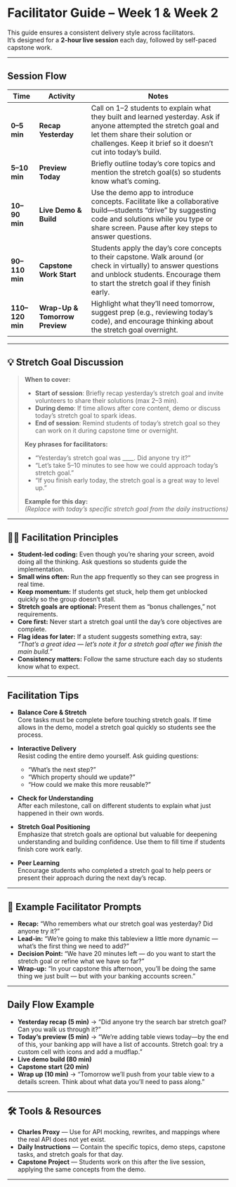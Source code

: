 # Facilitator Guide – Week 1 & Week 2

This guide ensures a consistent delivery style across facilitators.  
It’s designed for a **2-hour live session** each day, followed by self-paced capstone work.

---

## Session Flow

| Time         | Activity | Notes |
|--------------|----------|-------|
| **0–5 min**  | **Recap Yesterday** | Call on 1–2 students to explain what they built and learned yesterday. Ask if anyone attempted the stretch goal and let them share their solution or challenges. Keep it brief so it doesn’t cut into today’s build. |
| **5–10 min** | **Preview Today** | Briefly outline today’s core topics and mention the stretch goal(s) so students know what’s coming. |
| **10–90 min**| **Live Demo & Build** | Use the demo app to introduce concepts. Facilitate like a collaborative build—students “drive” by suggesting code and solutions while you type or share screen. Pause after key steps to answer questions. |
| **90–110 min**| **Capstone Work Start** | Students apply the day’s core concepts to their capstone. Walk around (or check in virtually) to answer questions and unblock students. Encourage them to start the stretch goal if they finish early. |
| **110–120 min**| **Wrap-Up & Tomorrow Preview** | Highlight what they’ll need tomorrow, suggest prep (e.g., reviewing today’s code), and encourage thinking about the stretch goal overnight. |

---

## 💡 Stretch Goal Discussion

> **When to cover:**
> - **Start of session**: Briefly recap yesterday’s stretch goal and invite volunteers to share their solutions (max 2–3 min).
> - **During demo**: If time allows after core content, demo or discuss today’s stretch goal to spark ideas.
> - **End of session**: Remind students of today’s stretch goal so they can work on it during capstone time or overnight.
>
> **Key phrases for facilitators:**
> - “Yesterday’s stretch goal was ____. Did anyone try it?”
> - “Let’s take 5–10 minutes to see how we could approach today’s stretch goal.”
> - “If you finish early today, the stretch goal is a great way to level up.”
>
> **Example for this day:**  
> _(Replace with today’s specific stretch goal from the daily instructions)_

---

## 👩‍🏫 Facilitation Principles

- **Student-led coding:** Even though you’re sharing your screen, avoid doing all the thinking. Ask questions so students guide the implementation.
- **Small wins often:** Run the app frequently so they can see progress in real time.
- **Keep momentum:** If students get stuck, help them get unblocked quickly so the group doesn’t stall.
- **Stretch goals are optional:** Present them as “bonus challenges,” not requirements.
- **Core first:** Never start a stretch goal until the day’s core objectives are complete.
- **Flag ideas for later:** If a student suggests something extra, say:  
  *“That’s a great idea — let’s note it for a stretch goal after we finish the main build.”*
- **Consistency matters:** Follow the same structure each day so students know what to expect.

---

## Facilitation Tips

- **Balance Core & Stretch**  
  Core tasks must be complete before touching stretch goals. If time allows in the demo, model a stretch goal quickly so students see the process.

- **Interactive Delivery**  
  Resist coding the entire demo yourself. Ask guiding questions:  
  - “What’s the next step?”  
  - “Which property should we update?”  
  - “How could we make this more reusable?”

- **Check for Understanding**  
  After each milestone, call on different students to explain what just happened in their own words.

- **Stretch Goal Positioning**  
  Emphasize that stretch goals are optional but valuable for deepening understanding and building confidence. Use them to fill time if students finish core work early.

- **Peer Learning**  
  Encourage students who completed a stretch goal to help peers or present their approach during the next day’s recap.

---

## 💬 Example Facilitator Prompts
- **Recap:** “Who remembers what our stretch goal was yesterday? Did anyone try it?”
- **Lead-in:** “We’re going to make this tableview a little more dynamic — what’s the first thing we need to add?”
- **Decision Point:** “We have 20 minutes left — do you want to start the stretch goal or refine what we have so far?”
- **Wrap-up:** “In your capstone this afternoon, you’ll be doing the same thing we just built — but with your banking accounts screen.”

---

## Daily Flow Example

- **Yesterday recap (5 min)** → “Did anyone try the search bar stretch goal? Can you walk us through it?”  
- **Today’s preview (5 min)** → “We’re adding table views today—by the end of this, your banking app will have a list of accounts. Stretch goal: try a custom cell with icons and add a mudflap.”  
- **Live demo build (80 min)**  
- **Capstone start (20 min)**  
- **Wrap up (10 min)** → “Tomorrow we’ll push from your table view to a details screen. Think about what data you’ll need to pass along.”

---

## 🛠 Tools & Resources
- **Charles Proxy** — Use for API mocking, rewrites, and mappings where the real API does not yet exist.
- **Daily Instructions** — Contain the specific topics, demo steps, capstone tasks, and stretch goals for that day.
- **Capstone Project** — Students work on this after the live session, applying the same concepts from the demo.

---

